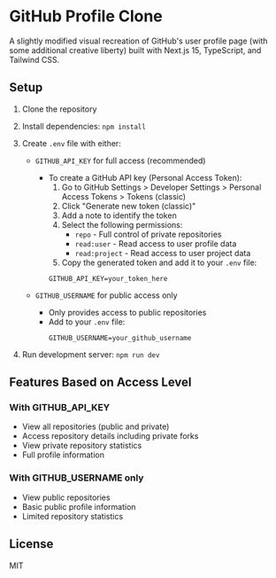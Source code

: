 # GitHub Profile Clone

A slightly modified visual recreation of GitHub's user profile page (with some additional creative liberty) built with Next.js 15, TypeScript, and Tailwind CSS.

## Setup

1. Clone the repository
2. Install dependencies: `npm install`
3. Create `.env` file with either:
   
   - `GITHUB_API_KEY` for full access (recommended)
     - To create a GitHub API key (Personal Access Token):
       1. Go to GitHub Settings > Developer Settings > Personal Access Tokens > Tokens (classic)
       2. Click "Generate new token (classic)"
       3. Add a note to identify the token
       4. Select the following permissions:
          - `repo` - Full control of private repositories
          - `read:user` - Read access to user profile data
          - `read:project` - Read access to user project data
       5. Copy the generated token and add it to your `.env` file:
         ```
         GITHUB_API_KEY=your_token_here
         ```
   
   - `GITHUB_USERNAME` for public access only
     - Only provides access to public repositories
     - Add to your `.env` file:
       ```
       GITHUB_USERNAME=your_github_username
       ```

4. Run development server: `npm run dev`

## Features Based on Access Level

### With GITHUB_API_KEY
- View all repositories (public and private)
- Access repository details including private forks
- View private repository statistics
- Full profile information

### With GITHUB_USERNAME only
- View public repositories
- Basic public profile information
- Limited repository statistics

## License

MIT
